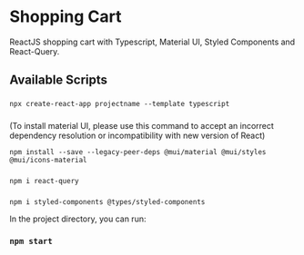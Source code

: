 # Shopping Cart

ReactJS shopping cart with Typescript, Material UI, Styled Components and React-Query.

## Available Scripts

###

`npx create-react-app projectname --template typescript`

###

(To install material UI, please use this command to accept an incorrect dependency resolution or incompatibility with new version of React)

`npm install --save --legacy-peer-deps @mui/material @mui/styles @mui/icons-material`

###

`npm i react-query`

###

`npm i styled-components @types/styled-components`

In the project directory, you can run:

### `npm start`
